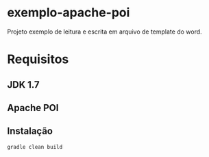 # exemplo-apache-poi
Projeto exemplo de leitura e escrita em arquivo de template do word.
# Requisitos
## JDK 1.7
## Apache POI

## Instalação

`gradle clean build`


